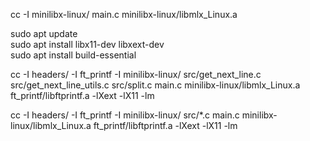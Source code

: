 cc -I minilibx-linux/ main.c minilibx-linux/libmlx_Linux.a  


sudo apt update \
sudo apt install libx11-dev libxext-dev \
sudo apt install build-essential

cc -I headers/ -I ft_printf -I minilibx-linux/ src/get_next_line.c src/get_next_line_utils.c src/split.c main.c minilibx-linux/libmlx_Linux.a ft_printf/libftprintf.a -lXext -lX11 -lm


cc -I headers/ -I ft_printf -I minilibx-linux/ src/*.c main.c minilibx-linux/libmlx_Linux.a ft_printf/libftprintf.a -lXext -lX11 -lm